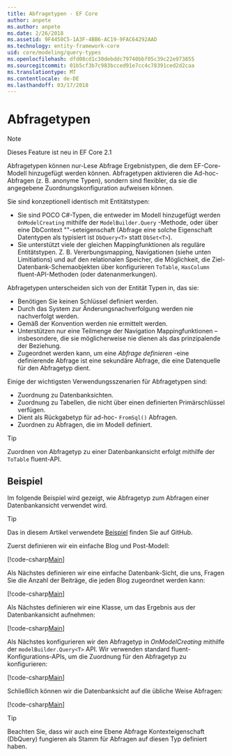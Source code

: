 ```yaml
---
title: Abfragetypen - EF Core
author: anpete
ms.author: anpete
ms.date: 2/26/2018
ms.assetid: 9F4450C5-1A3F-4BB6-AC19-9FAC64292AAD
ms.technology: entity-framework-core
uid: core/modeling/query-types
ms.openlocfilehash: dfd08cd1c30debddc79740bbf05c39c22e973855
ms.sourcegitcommit: 01b5cf3b7c983bcced91e7cc4c78391ced2d2caa
ms.translationtype: MT
ms.contentlocale: de-DE
ms.lasthandoff: 03/17/2018
---
```

# <a name="query-types"></a>Abfragetypen
> [!NOTE]
> Dieses Feature ist neu in EF Core 2.1

Abfragetypen können nur-Lese Abfrage Ergebnistypen, die dem EF-Core-Modell hinzugefügt werden können. Abfragetypen aktivieren die Ad-hoc-Abfragen (z. B. anonyme Typen), sondern sind flexibler, da sie die angegebene Zuordnungskonfiguration aufweisen können.

Sie sind konzeptionell identisch mit Entitätstypen:

- Sie sind POCO C#-Typen, die entweder im Modell hinzugefügt werden ```OnModelCreating``` mithilfe der ```ModelBuilder.Query``` -Methode, oder über eine DbContext ""-seteigenschaft (Abfrage eine solche Eigenschaft Datentypen als typisiert ist ```DbQuery<T>``` statt ```DbSet<T>```).
- Sie unterstützt viele der gleichen Mappingfunktionen als reguläre Entitätstypen. Z. B. Vererbungsmapping, Navigationen (siehe unten Limitiations) und auf den relationalen Speicher, die Möglichkeit, die Ziel-Datenbank-Schemaobjekten über konfigurieren ```ToTable```, ```HasColumn``` fluent-API-Methoden (oder datenanmerkungen).

Abfragetypen unterscheiden sich von der Entität Typen in, das sie:

- Benötigen Sie keinen Schlüssel definiert werden.
- Durch das System zur Änderungsnachverfolgung werden nie nachverfolgt werden.
- Gemäß der Konvention werden nie ermittelt werden.
- Unterstützen nur eine Teilmenge der Navigation Mappingfunktionen – insbesondere, die sie möglicherweise nie dienen als das prinzipalende der Beziehung.
- Zugeordnet werden kann, um eine _Abfrage definieren_ -eine definierende Abfrage ist eine sekundäre Abfrage, die eine Datenquelle für den Abfragetyp dient.

Einige der wichtigsten Verwendungsszenarien für Abfragetypen sind:

- Zuordnung zu Datenbanksichten.
- Zuordnung zu Tabellen, die nicht über einen definierten Primärschlüssel verfügen.
- Dient als Rückgabetyp für ad-hoc- ```FromSql()``` Abfragen.
- Zuordnen zu Abfragen, die im Modell definiert.

> [!TIP]
> Zuordnen von Abfragetyp zu einer Datenbankansicht erfolgt mithilfe der ```ToTable``` fluent-API.

## <a name="example"></a>Beispiel

Im folgende Beispiel wird gezeigt, wie Abfragetyp zum Abfragen einer Datenbankansicht verwendet wird.

> [!TIP]
> Das in diesem Artikel verwendete [Beispiel](https://github.com/aspnet/EntityFrameworkCore/tree/dev/samples/QueryTypes) finden Sie auf GitHub.

Zuerst definieren wir ein einfache Blog und Post-Modell:

[!code-csharp[Main](../../../efcore-dev/samples/QueryTypes/Program.cs#Entities)]

Als Nächstes definieren wir eine einfache Datenbank-Sicht, die uns, Fragen Sie die Anzahl der Beiträge, die jeden Blog zugeordnet werden kann:

[!code-csharp[Main](../../../efcore-dev/samples/QueryTypes/Program.cs#View)]

Als Nächstes definieren wir eine Klasse, um das Ergebnis aus der Datenbankansicht aufnehmen:

[!code-csharp[Main](../../../efcore-dev/samples/QueryTypes/Program.cs#QueryType)]

Als Nächstes konfigurieren wir den Abfragetyp in _OnModelCreating_ mithilfe der ```modelBuilder.Query<T>``` API.
Wir verwenden standard fluent-Konfigurations-APIs, um die Zuordnung für den Abfragetyp zu konfigurieren:

[!code-csharp[Main](../../../efcore-dev/samples/QueryTypes/Program.cs#Configuration)]

Schließlich können wir die Datenbanksicht auf die übliche Weise Abfragen:

[!code-csharp[Main](../../../efcore-dev/samples/QueryTypes/Program.cs#Query)]

> [!TIP]
> Beachten Sie, dass wir auch eine Ebene Abfrage Kontexteigenschaft (DbQuery) fungieren als Stamm für Abfragen auf diesen Typ definiert haben.
